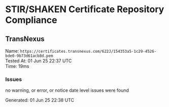 # STIR/SHAKEN Certificate Repository Compliance

## TransNexus

Name: `https://certificates.transnexus.com/622J/154353a5-1c29-4526-bde0-9b73d61acb8d.pem`\
Tested At: 01 Jun 25 22:37 UTC\
Time: 19ms

### Issues

no warning, or error, or notice date level issues were found

Generated: 01 Jun 25 22:38 UTC